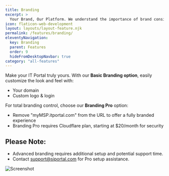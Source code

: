 ```yaml
---
title: Branding
excerpt: >
  Your Brand, Our Platform. We understand the importance of brand consistency. Our platform is designed to let you control the look and feel to match your business identity.
icon: flaticon-web-development
layout: layouts/layout-feature.njk
permalink: /features/branding/
eleventyNavigation:
  key: Branding
  parent: Features
  order: 9
  hideFromDesktopNavbar: true
category: "all-features"
---
```


Make your IT Portal truly yours. With our **Basic Branding option**, easily customize the look and feel with:

- Your domain
- Custom logo & login

For total branding control, choose our **Branding Pro** option:

- Remove "myMSP.itportal.com" from the URL to offer a fully branded experience
- Branding Pro requires Cloudflare plan, starting at $20/month for security

## Please Note:

- Advanced branding requires additional setup and potential support time.
- Contact [support@siportal.com](mailto:support@siportal.com) for Pro setup assistance.

<img class="img-fluid" src="/assets/migrated/branding1.png" alt="Screenshot">